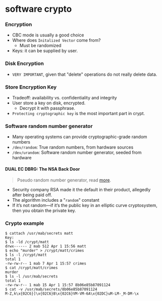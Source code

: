 # software crypto

### Encryption

* CBC mode is usually a good choice
* Where does `Initalized Vector` come from?
    * Must be randomized
* Keys: it can be supplied by user.

### Disk Encryption
* `VERY IMPORTANT`, given that "delete" operations do not really delete data.

### Store Encryption Key
* Tradeoff: availability vs. confidentiality and integrity
* User store a key on disk, encrypted.
    - Decrypt it with passphrase.
* `Protecting cryptographic key` is the most important part in crypt.

### Software random number generator
* Many operating systems can provide cryptographic-grade random numbers
* `/dev/random`: True random numbers, from hardware sources
* `/dev/urandom`: Software random number generator, seeded from hardware

#### DUAL EC DBRG: The NSA Back Door
> Pseudo random number generator, read [more](http://en.wikipedia.org/wiki/Dual_EC_DRBG).

* Security company RSA made it the default in their product, allegedly after being paid off. 
* The algorithm includes a "`random`" constant
* If it’s not random—if it’s the public key in an elliptic curve cryptosystem, then you obtain the private key.

### Crypto example
```
$ cattach /usr/mab/secrets matt
Key:
$ ls -ld /crypt/matt
drwx------ 2 mab 512 Apr 1 15:56 matt
$ echo "murder" > /crypt/matt/crimes
$ ls -l /crypt/matt
total 1
-rw-rw-r-- 1 mab 7 Apr 1 15:57 crimes
$ cat /crypt/matt/crimes
murder
$ ls -l /usr/mab/secrets
total 1
-rw-rw-r-- 1 mab 15 Apr 1 15:57 8b06e85b87091124
$ cat -v /usr/mab/secrets/8b06e85b87091124
M-Z,k\x{02C6}]\x{02C6}B\x{02C6}VM-VM-6A\x{02DC}uM-LM-_M-DM-\x
```